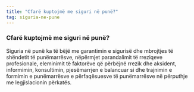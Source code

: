 ```yaml
---
title: "Cfarë kuptojmë me siguri në punë?"
tag: siguria-ne-pune
---
```


###  Cfarë kuptojmë me siguri në punë?

Siguria në punë ka të bëjë me garantimin e sigurisë dhe mbrojtjes të shëndetit të punëmarrësve, nëpërmjet parandalimit të rreziqeve profesionale, eleminimit të faktorëve që përbëjnë rrezik dhe aksident, informimin, konsultimin, pjesëmarrjen e balancuar si dhe trajnimin e formimin e punëmarrësve e përfaqësuesve të punëmarrësve në përputhje me legjislacionin përkatës.

